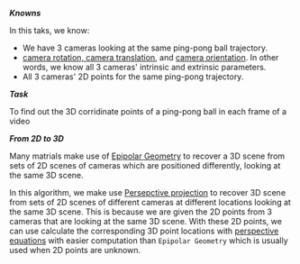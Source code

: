 
***Knowns***

In this taks, we know:
* We have 3 cameras looking at the same ping-pong ball trajectory.
* [camera rotation, camera translation](https://github.com/JYL123/Image-Processing/blob/16182877a0ec16d24a85800ac12d7d62052155f5/Project/Task2/generate_one_trajectory.m#L73), and [camera orientation](https://github.com/JYL123/Image-Processing/blob/16182877a0ec16d24a85800ac12d7d62052155f5/Project/Task2/generate_one_trajectory.m#L73). In other words, we know all 3 cameras' intrinsic and extrinsic parameters.
* All 3 cameras' 2D points for the same ping-pong trajectory.

***Task***

To find out the 3D corridinate points of a ping-pong ball in each frame of a video 

***From 2D to 3D***

Many matrials make use of [Epipolar Geometry](https://en.wikipedia.org/wiki/Epipolar_geometry) to recover a 3D scene from sets of 2D scenes of cameras which are positioned differently, looking at the same 3D scene. 

In this algorithm, we make use [Persepctive projection](http://glasnost.itcarlow.ie/~powerk/GeneralGraphicsNotes/projection/perspective_projection.html) to recover 3D scene from sets of 2D scenes of different cameras at different locations looking at the same 3D scene. This is because we are given the 2D points from 3 cameras that are looking at the same 3D scene. With these 2D points, we can use calculate the corresponding 3D point locations with [perspective equations](https://math.stackexchange.com/a/2338025) with easier computation than `Epipolar Geometry` which is usually used when 2D points are unknown. 
